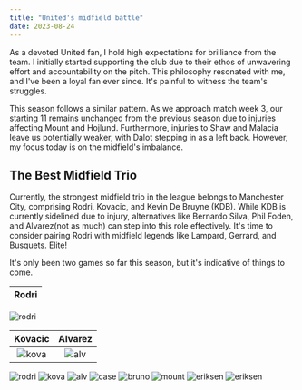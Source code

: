 ```yaml
---
title: "United's midfield battle"
date: 2023-08-24
---
```


As a devoted United fan, I hold high expectations for brilliance from the team. I initially started supporting the club due to their ethos of unwavering effort and accountability on the pitch. This philosophy resonated with me, and I've been a loyal fan ever since. It's painful to witness the team's struggles.

This season follows a similar pattern. As we approach match week 3, our starting 11 remains unchanged from the previous season due to injuries affecting Mount and Hojlund. Furthermore, injuries to Shaw and Malacia leave us potentially weaker, with Dalot stepping in as a left back. However, my focus today is on the midfield's imbalance.

<h2>The Best Midfield Trio</h2>

Currently, the strongest midfield trio in the league belongs to Manchester City, comprising Rodri, Kovacic, and Kevin De Bruyne (KDB). While KDB is currently sidelined due to injury, alternatives like Bernardo Silva, Phil Foden, and Alvarez(not as much) can step into this role effectively. It's time to consider pairing Rodri with midfield legends like Lampard, Gerrard, and Busquets. Elite!

It's only been two games so far this season, but it's indicative of things to come. 

Rodri            |
:-------------------------:|
![rodri](/red-army-recaps/assets/midfield_issues/rodri.jpg) 


Kovacic            |  Alvarez				
:-------------------------:|:-------------------------:
![kova](/red-army-recaps/assets/midfield_issues/kovacic.jpg) | ![alv](/red-army-recaps/assets/midfield_issues/alvarez.jpg) 

![rodri](/red-army-recaps/assets/midfield_issues/rodri.jpg) 
![kova](/red-army-recaps/assets/midfield_issues/kovacic.jpg) 
![alv](/red-army-recaps/assets/midfield_issues/alvarez.jpg) 
![case](/red-army-recaps/assets/midfield_issues/casemiro.jpg) 
![bruno](/red-army-recaps/assets/midfield_issues/bruno.jpg) 
![mount](/red-army-recaps/assets/midfield_issues/mount.jpg) 
![eriksen](/red-army-recaps/assets/midfield_issues/eriksen.jpg) 
![eriksen](/red-army-recaps/assets/midfield_issues/eriksen_22.jpg) 

